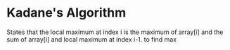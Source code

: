 # Kadane's Algorithm
States that the local maximum at index i is the maximum of array[i] and the sum of array[i] and local maximum at index i-1.
to find max

